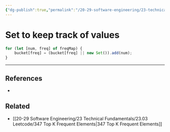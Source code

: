 ```yaml
---
{"dg-publish":true,"permalink":"/20-29-software-engineering/23-technical-fundamentals/22-02-java-script/set-to-keep-track-of-values/","tags":["code/question","code/javascript"],"created":"2023-07-19T06:15:40.097-05:00","updated":"2023-10-05T07:10:10.405-05:00"}
---
```


# Set to keep track of values

```javascript
for (let [num, freq] of freqMap) {
	bucket[freq] = (bucket[freq] || new Set()).add(num);
}
```

---

## References
- 

## Related
- [[20-29 Software Engineering/23 Technical Fundamentals/23.03 Leetcode/347 Top K Frequent Elements\|347 Top K Frequent Elements]]